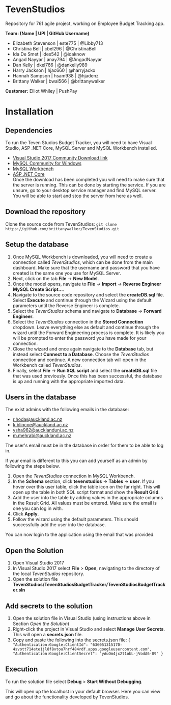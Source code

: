 # TevenStudios
Repository for 761 agile project, working on Employee Budget Tracking app.

**Team: (Name | UPI | GitHub Username)**
* Elizabeth Stevenson | este775 | @Libby713
* Christina Bell | cbel296 | @ChristinaBell
* Ida De Smet | ides542 | @idaknow
* Angad Nayyar | anay794 | @AngadNayyar
* Dan Kelly | dkel766 | @dankelly989
* Harry Jackson | hjac660 | @harryjacko
* Hannah Sampson | hsam938 | @hjadenz
* Brittany Walker | bwal566 | @brittanywalker

**Customer:** Elliot Whiley | PushPay

# Installation

## Dependencies
To run the Teven Studios Budget Tracker, you will need to have Visual Studio, ASP .NET Core, MySQL Server and MySQL Workbench installed.

* [Visual Studio 2017 Community Download link](https://www.visualstudio.com/downloads/)
* [MySQL Community for Windows](https://dev.mysql.com/downloads/windows/installer/)
* [MySQL Workbench](https://dev.mysql.com/downloads/workbench/)
* [ASP .NET Core](https://www.microsoft.com/net/core#windowscmd) <br />
Once the download has been completed you will need to make sure that the server is running. This can be done by starting the service. If you are unsure, go to your desktop service manager and find MySQL server. You will be able to start and stop the server from here as well.

## Download the repository

Clone the source code from TevenStudios: `git clone https://github.com/brittanywalker/TevenStudios.git`

## Setup the database

1. Once MySQL Workbench is downloaded, you will need to create a connection called _TevenStudios_, which can be done from the main dashboard. Make sure that the username and password that you have created is the same one you use for MySQL Server.
2. Next, click on the tab **File** -> **New Model**.
3. Once the model opens, navigate to **File** -> **Import** -> **Reverse Engineer MySQL Create Script...**.
4. Navigate to the source code repository and select the **createDB.sql** file. Select **Execute** and continue through the Wizard using the default parameters until the Reverse Engineer is complete.
5. Select the _TevenStudios_ schema and navigate to **Database** -> **Forward Engineer**.
6. Select the _TevenStudios_ connection in the **Stored Connection** dropdown. Leave everything else as default and continue through the wizard until the Forward Engineering process is complete. It is likely you will be prompted to enter the password you have made for your connection.
7. Close the wizard and once again navigate to the **Database** tab, but instead select **Connect to a Database**. Choose the _TevenStudios_ connection and continue. A new connection tab will open in the Workbench called _TevenStudios_.
6. Finally, select **File** -> **Run SQL script** and select the **createDB.sql** file that was used previously. Once this has been successful, the database is up and running with the appropriate imported data.

## Users in the database

The exist admins with the following emails in the database:
* r.hoda@auckland.ac.nz
* k.blincoe@auckland.ac.nz
* ysha962@aucklanduni.ac.nz
* m.mehrabi@auckland.ac.nz

The user's email must be in the database in order for them to be able to log in.

If your email is different to this you can add yourself as an admin by following the steps below.

1. Open the _TevenStudios_ connection in MySQL Workbench.
2. In the **Schema** section, click **tevenstudios** -> **Tables** -> **user**. If you hover over this user table, click the table icon on the far right. This will open up the table in both SQL script format and show the **Result Grid**.
3. Add the user into the table by adding values in the appropriate columns in the Result Grid. All values must be entered. Make sure the email is one you can log in with.
4. Click **Apply**.
5. Follow the wizard using the default parameters. This should successfully add the user into the database.

You can now login to the application using the email that was provided.

## Open the Solution

1. Open Visual Studio 2017
2. In Visual Studio 2017 select **File** > **Open**, navigating to the directory of the local _TevenStudios_ repository.
3. Open the solution file **TevenStudios/TevenStudiosBudgetTracker/TevenStudiosBudgetTracker.sln**

## Add secrets to the solution

1. Open the solution file in Visual Studio (using instructions above in Section _Open the Solution_)
2. Right-click the project in Visual Studio and select **Manage User Secrets**. This will open a **secrets.json** file.
3. Copy and paste the following into the secrets.json file: `{
   "Authentication:Google:ClientId": "636051315170-4svott714ete1jl8f8vtou7hrf484rdf.apps.googleusercontent.com",
   "Authentication:Google:ClientSecret": "yAuOm4jx2t1obL-jVodA6-89"
}`

## Execution

To run the solution file select **Debug** > **Start Without Debugging**.

This will open up the localhost in your default browser. Here you can view and go about the functionality developed by TevenStudios.
